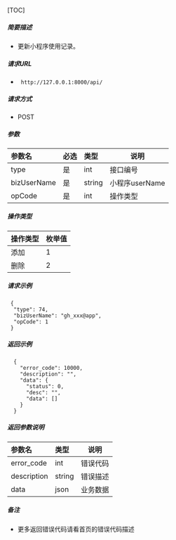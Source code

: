 

[TOC]
    
##### 简要描述

- 更新小程序使用记录。

##### 请求URL
- ` http://127.0.0.1:8000/api/`
  
##### 请求方式
- POST 

##### 参数

|参数名|必选|类型|说明|
|:----    |:---|:----- |-----   |
|type |是  |int | 接口编号    |
|bizUserName |是  |string | 小程序userName    |
|opCode |是  |int | 操作类型    |

##### 操作类型

|操作类型|枚举值|
|:----    |:---|
|添加 | 1 |
|删除 | 2 |

##### 请求示例

```
 {
  "type": 74,
  "bizUserName": "gh_xxx@app",
  "opCode": 1
 } 
```

##### 返回示例 

``` 
  {
    "error_code": 10000,
    "description": "",
    "data": {
      "status": 0,
      "desc": "",
      "data": []
    }
  }
```

##### 返回参数说明 

|参数名|类型|说明|
|:-----  |:-----|-----                           |
|error_code |int   |错误代码  |
|description|string|错误描述|
|data|json|业务数据|

##### 备注 

- 更多返回错误代码请看首页的错误代码描述








